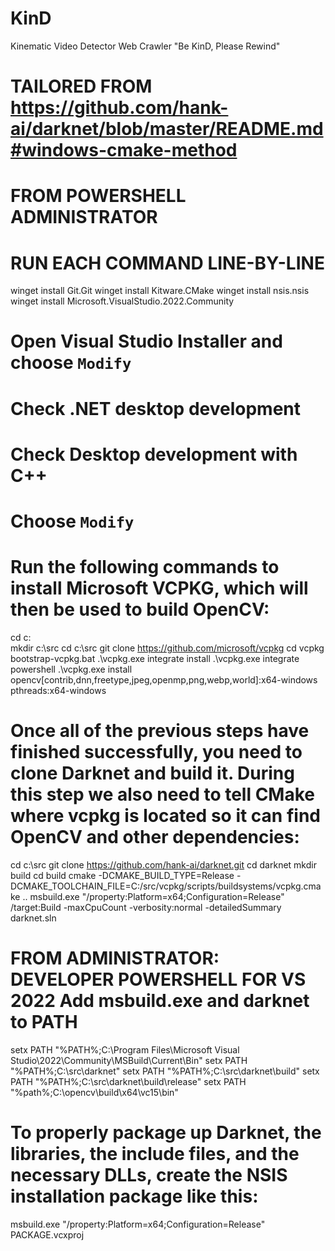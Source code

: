 # KinD
Kinematic Video Detector Web Crawler "Be KinD, Please Rewind"

# TAILORED FROM https://github.com/hank-ai/darknet/blob/master/README.md#windows-cmake-method

# FROM POWERSHELL ADMINISTRATOR
# RUN EACH COMMAND LINE-BY-LINE

winget install Git.Git
winget install Kitware.CMake
winget install nsis.nsis
winget install Microsoft.VisualStudio.2022.Community


# Open Visual Studio Installer and choose `Modify`
# Check .NET desktop development
# Check Desktop development with C++
# Choose `Modify`


# Run the following commands to install Microsoft VCPKG, which will then be used to build OpenCV:

cd c:\
mkdir c:\src
cd c:\src
git clone https://github.com/microsoft/vcpkg
cd vcpkg
bootstrap-vcpkg.bat
.\vcpkg.exe integrate install
.\vcpkg.exe integrate powershell
.\vcpkg.exe install opencv[contrib,dnn,freetype,jpeg,openmp,png,webp,world]:x64-windows pthreads:x64-windows


# Once all of the previous steps have finished successfully, you need to clone Darknet and build it. During this step we also need to tell CMake where vcpkg is located so it can find OpenCV and other dependencies:

cd c:\src
git clone https://github.com/hank-ai/darknet.git
cd darknet
mkdir build
cd build
cmake -DCMAKE_BUILD_TYPE=Release -DCMAKE_TOOLCHAIN_FILE=C:/src/vcpkg/scripts/buildsystems/vcpkg.cmake ..
msbuild.exe "/property:Platform=x64;Configuration=Release" /target:Build -maxCpuCount -verbosity:normal -detailedSummary darknet.sln


# FROM ADMINISTRATOR: DEVELOPER POWERSHELL FOR VS 2022 Add msbuild.exe and darknet to PATH

setx PATH "%PATH%;C:\Program Files\Microsoft Visual Studio\2022\Community\MSBuild\Current\Bin"
setx PATH "%PATH%;C:\src\darknet\"
setx PATH "%PATH%;C:\src\darknet\build"
setx PATH "%PATH%;C:\src\darknet\build\release"
setx PATH "%path%;C:\opencv\build\x64\vc15\bin"


# To properly package up Darknet, the libraries, the include files, and the necessary DLLs, create the NSIS installation package like this: 	

msbuild.exe "/property:Platform=x64;Configuration=Release" PACKAGE.vcxproj
